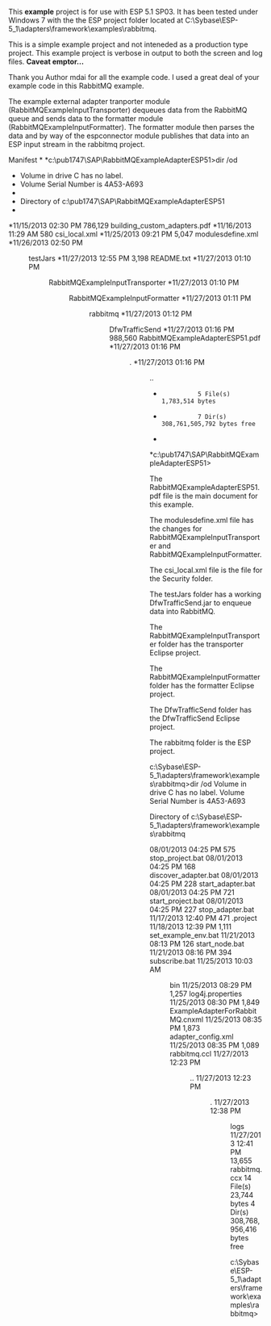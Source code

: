 
This **example** project is for use with ESP 5.1 SP03.  It has been tested under Windows 7 with the the ESP project folder located at C:\Sybase\ESP-5_1\adapters\framework\examples\rabbitmq.

This is a simple example project and not inteneded as a production type project.  This example project is verbose in output to both the screen and log files.  **Caveat emptor...**

Thank you Author mdai for all the example code.  I used a great deal of your example code in this RabbitMQ example.


The example external adapter tranporter module (RabbitMQExampleInputTransporter) dequeues data from the RabbitMQ queue and sends data to the formatter module (RabbitMQExampleInputFormatter). The formatter module then parses the data and by way of the espconnector module publishes that data into an ESP input stream in the rabbitmq project.


Manifest
*
*c:\pub1747\SAP\RabbitMQExampleAdapterESP51>dir /od
* Volume in drive C has no label.
* Volume Serial Number is 4A53-A693
*
* Directory of c:\pub1747\SAP\RabbitMQExampleAdapterESP51
*
*11/15/2013  02:30 PM           786,129 building_custom_adapters.pdf
*11/16/2013  11:29 AM               580 csi_local.xml
*11/25/2013  09:21 PM             5,047 modulesdefine.xml
*11/26/2013  02:50 PM    <DIR>          testJars
*11/27/2013  12:55 PM             3,198 README.txt
*11/27/2013  01:10 PM    <DIR>          RabbitMQExampleInputTransporter
*11/27/2013  01:10 PM    <DIR>          RabbitMQExampleInputFormatter
*11/27/2013  01:11 PM    <DIR>          rabbitmq
*11/27/2013  01:12 PM    <DIR>          DfwTrafficSend
*11/27/2013  01:16 PM           988,560 RabbitMQExampleAdapterESP51.pdf
*11/27/2013  01:16 PM    <DIR>          .
*11/27/2013  01:16 PM    <DIR>          ..
*               5 File(s)      1,783,514 bytes
*               7 Dir(s)  308,761,505,792 bytes free
*
*c:\pub1747\SAP\RabbitMQExampleAdapterESP51>



The RabbitMQExampleAdapterESP51.pdf file is the main document for this example.

The modulesdefine.xml file has the changes for RabbitMQExampleInputTransporter and RabbitMQExampleInputFormatter.

The csi_local.xml file is the file for the Security folder.

The testJars folder has a working DfwTrafficSend.jar to enqueue data into RabbitMQ.

The RabbitMQExampleInputTransporter folder has the transporter Eclipse project.

The RabbitMQExampleInputFormatter folder has the formatter Eclipse project.

The DfwTrafficSend folder has the DfwTrafficSend Eclipse project.

The rabbitmq folder is the ESP project.


c:\Sybase\ESP-5_1\adapters\framework\examples\rabbitmq>dir /od
 Volume in drive C has no label.
 Volume Serial Number is 4A53-A693

 Directory of c:\Sybase\ESP-5_1\adapters\framework\examples\rabbitmq

08/01/2013  04:25 PM               575 stop_project.bat
08/01/2013  04:25 PM               168 discover_adapter.bat
08/01/2013  04:25 PM               228 start_adapter.bat
08/01/2013  04:25 PM               721 start_project.bat
08/01/2013  04:25 PM               227 stop_adapter.bat
11/17/2013  12:40 PM               471 .project
11/18/2013  12:39 PM             1,111 set_example_env.bat
11/21/2013  08:13 PM               126 start_node.bat
11/21/2013  08:16 PM               394 subscribe.bat
11/25/2013  10:03 AM    <DIR>          bin
11/25/2013  08:29 PM             1,257 log4j.properties
11/25/2013  08:30 PM             1,849 ExampleAdapterForRabbitMQ.cnxml
11/25/2013  08:35 PM             1,873 adapter_config.xml
11/25/2013  08:35 PM             1,089 rabbitmq.ccl
11/27/2013  12:23 PM    <DIR>          ..
11/27/2013  12:23 PM    <DIR>          .
11/27/2013  12:38 PM    <DIR>          logs
11/27/2013  12:41 PM            13,655 rabbitmq.ccx
              14 File(s)         23,744 bytes
               4 Dir(s)  308,768,956,416 bytes free

c:\Sybase\ESP-5_1\adapters\framework\examples\rabbitmq>
